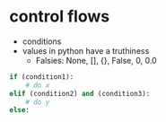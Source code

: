 # control flows

- conditions
- values in python have a truthiness
    - Falsies: None, [], {}, False, 0, 0.0

```python
if (condition1):
    # do x
elif (condition2) and (condition3):
    # do y
else:

```